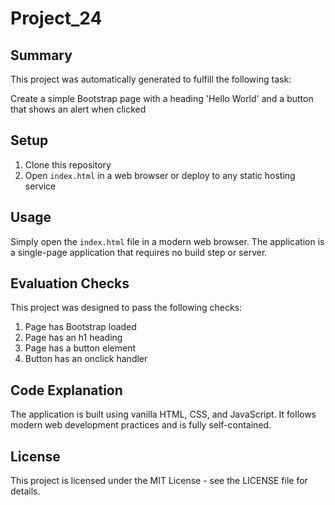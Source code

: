 # Project_24

## Summary
This project was automatically generated to fulfill the following task:

Create a simple Bootstrap page with a heading 'Hello World' and a button that shows an alert when clicked

## Setup
1. Clone this repository
2. Open `index.html` in a web browser or deploy to any static hosting service

## Usage
Simply open the `index.html` file in a modern web browser. The application is a single-page application that requires no build step or server.

## Evaluation Checks
This project was designed to pass the following checks:
1. Page has Bootstrap loaded
2. Page has an h1 heading
3. Page has a button element
4. Button has an onclick handler


## Code Explanation
The application is built using vanilla HTML, CSS, and JavaScript. It follows modern web development practices and is fully self-contained.

## License
This project is licensed under the MIT License - see the LICENSE file for details.
